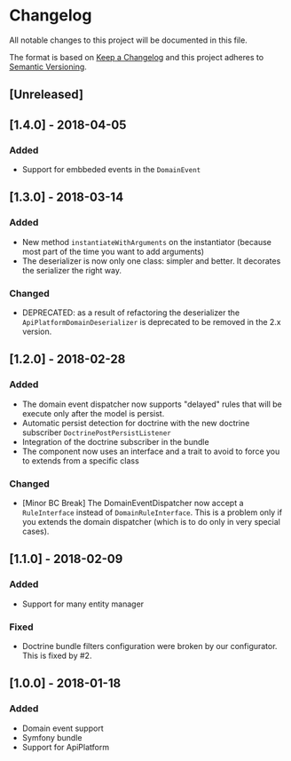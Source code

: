 # Changelog
All notable changes to this project will be documented in this file.

The format is based on [Keep a Changelog](http://keepachangelog.com/en/1.0.0/)
and this project adheres to [Semantic Versioning](http://semver.org/spec/v2.0.0.html).

## [Unreleased]

## [1.4.0] - 2018-04-05
### Added

- Support for embbeded events in the `DomainEvent`

## [1.3.0] - 2018-03-14
### Added

- New method `instantiateWithArguments` on the instantiator (because most part of the time you want to add arguments)
- The deserializer is now only one class: simpler and better. It decorates the serializer the right way.

### Changed

- DEPRECATED: as a result of refactoring the deserializer the `ApiPlatformDomainDeserializer` is deprecated
    to be removed in the 2.x version.

## [1.2.0] - 2018-02-28
### Added

- The domain event dispatcher now supports "delayed" rules that will be execute only after the model is persist.
- Automatic persist detection for doctrine with the new doctrine subscriber `DoctrinePostPersistListener`
- Integration of the doctrine subscriber in the bundle
- The component now uses an interface and a trait to avoid to force you to extends from a specific class

### Changed

- [Minor BC Break] The DomainEventDispatcher now accept a `RuleInterface` instead of `DomainRuleInterface`.
  This is a problem only if you extends the domain dispatcher (which is to do only in very special cases).

## [1.1.0] - 2018-02-09
### Added

- Support for many entity manager

### Fixed

- Doctrine bundle filters configuration were broken by our configurator. This is fixed by #2.

## [1.0.0] - 2018-01-18
### Added

- Domain event support
- Symfony bundle
- Support for ApiPlatform
